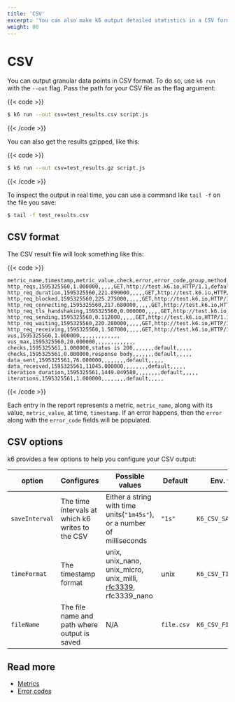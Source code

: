 ```yaml
---
title: 'CSV'
excerpt: 'You can also make k6 output detailed statistics in a CSV format by using the --out option.'
weight: 00
---
```


# CSV

You can output granular data points in CSV format.
To do so, use `k6 run` with the `--out` flag.
Pass the path for your CSV file as the flag argument:

{{< code >}}

```bash
$ k6 run --out csv=test_results.csv script.js
```

{{< /code >}}

You can also get the results gzipped, like this:

{{< code >}}

```bash
$ k6 run --out csv=test_results.gz script.js
```

{{< /code >}}

To inspect the output in real time, you can use a command like `tail -f` on the file you save:

```bash
$ tail -f test_results.csv
```

## CSV format

The CSV result file will look something like this:

{{< code >}}

```plain
metric_name,timestamp,metric_value,check,error,error_code,group,method,name,proto,scenario,status,subproto,tls_version,url,extra_tags
http_reqs,1595325560,1.000000,,,,,GET,http://test.k6.io,HTTP/1.1,default,200,,,http://test.k6.io,
http_req_duration,1595325560,221.899000,,,,,GET,http://test.k6.io,HTTP/1.1,default,200,,,http://test.k6.io,
http_req_blocked,1595325560,225.275000,,,,,GET,http://test.k6.io,HTTP/1.1,default,200,,,http://test.k6.io,
http_req_connecting,1595325560,217.680000,,,,,GET,http://test.k6.io,HTTP/1.1,default,200,,,http://test.k6.io,
http_req_tls_handshaking,1595325560,0.000000,,,,,GET,http://test.k6.io,HTTP/1.1,default,200,,,http://test.k6.io,
http_req_sending,1595325560,0.112000,,,,,GET,http://test.k6.io,HTTP/1.1,default,200,,,http://test.k6.io,
http_req_waiting,1595325560,220.280000,,,,,GET,http://test.k6.io,HTTP/1.1,default,200,,,http://test.k6.io,
http_req_receiving,1595325560,1.507000,,,,,GET,http://test.k6.io,HTTP/1.1,default,200,,,http://test.k6.io,
vus,1595325560,1.000000,,,,,,,,,,,,,
vus_max,1595325560,20.000000,,,,,,,,,,,,,
checks,1595325561,1.000000,status is 200,,,,,,,default,,,,,
checks,1595325561,0.000000,response body,,,,,,,default,,,,,
data_sent,1595325561,76.000000,,,,,,,,default,,,,,
data_received,1595325561,11045.000000,,,,,,,,default,,,,,
iteration_duration,1595325561,1449.049580,,,,,,,,default,,,,,
iterations,1595325561,1.000000,,,,,,,,default,,,,,
```

{{< /code >}}

Each entry in the report represents a metric, `metric_name`, along with its value, `metric_value`, at time, `timestamp`.
If an error happens, then the `error` along with the `error_code` fields will be populated.

## CSV options

k6 provides a few options to help you configure your CSV output:

<!-- vale off -->

| option         | Configures                                       | Possible values                                                                                                 | Default    | Env. variable          |
| -------------- | ------------------------------------------------ | --------------------------------------------------------------------------------------------------------------- | ---------- | ---------------------- |
| `saveInterval` | The time intervals at which k6 writes to the CSV | Either a string with time units(`"1m45s"`), or a number of milliseconds                                         | `"1s"`     | `K6_CSV_SAVE_INTERVAL` |
| `timeFormat`   | The timestamp format                             | unix, unix_nano, unix_micro, unix_milli, [rfc3339](https://datatracker.ietf.org/doc/html/rfc3339), rfc3339_nano | unix       | `K6_CSV_TIME_FORMAT`   |
| `fileName`     | The file name and path where output is saved     | N/A                                                                                                             | `file.csv` | `K6_CSV_FILENAME`      |

<!-- vale on -->

## Read more

- [Metrics](https://grafana.com/docs/k6/<K6_VERSION>/using-k6/metrics)
- [Error codes](https://grafana.com/docs/k6/<K6_VERSION>/javascript-api/error-codes)
